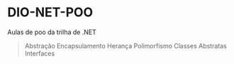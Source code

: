 # DIO-NET-POO
 Aulas de poo da trilha de .NET
> Abstração
> Encapsulamento
> Herança
> Polimorfismo
> Classes Abstratas
> Interfaces